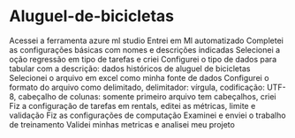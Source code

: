 # Aluguel-de-bicicletas
 Acessei a ferramenta azure ml studio
Entrei em Ml automatizado
Completei as configurações básicas com nomes e descrições indicadas 
Selecionei a oção regressão em tipo de tarefas e criei
Configurei o tipo de dados para tabular com a descrição: dados históricos de aluguel de bicicletas 
Selecionei o arquivo em excel como minha fonte de dados
Configurei o formato do arquivo como delimitado, delimitador: vírgula, codificação: UTF-8, cabeçalho de colunas: somente primeiro arquivo tem cabeçalhos, criei
Fiz a configuração de tarefas em rentals, editei as métricas, limite e validação
Fiz as configurações de computação 
Examinei e enviei o trabalho de treinamento
Validei minhas metricas e analisei meu projeto 
